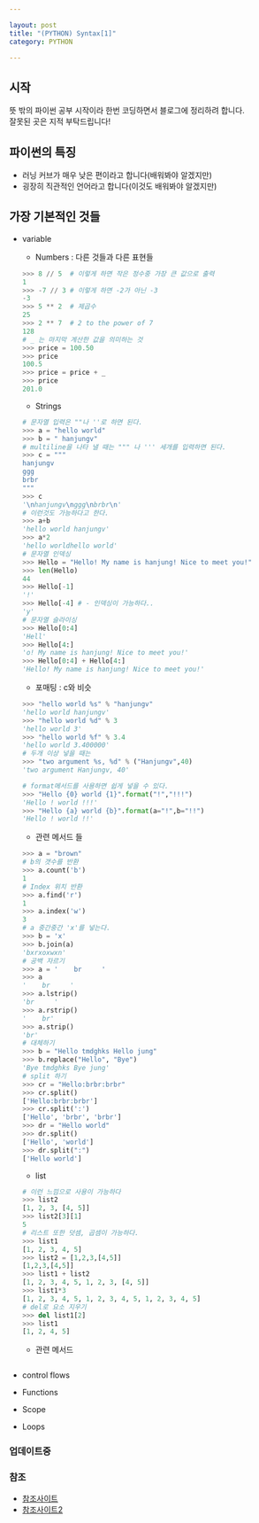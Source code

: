 ```yaml
---

layout: post
title: "(PYTHON) Syntax[1]"
category: PYTHON

---
```


## 시작
뜻 밖의 파이썬 공부 시작이라 한번 코딩하면서 블로그에 정리하려 합니다.<br/>
잘못된 곳은 지적 부탁드립니다!

## 파이썬의 특징
* 러닝 커브가 매우 낮은 편이라고 합니다(배워봐야 알겠지만)
* 굉장히 직관적인 언어라고 합니다(이것도 배워봐야 알겠지만)

## 가장 기본적인 것들
* variable
    * Numbers : 다른 것들과 다른 표현들
    ~~~PYTHON
    >>> 8 // 5  # 이렇게 하면 작은 정수중 가장 큰 값으로 출력
    1
    >>> -7 // 3 # 이렇게 하면 -2가 아닌 -3
    -3
    >>> 5 ** 2  # 제곱수
    25
    >>> 2 ** 7  # 2 to the power of 7
    128
    # _ 는 마지막 계산한 값을 의미하는 것
    >>> price = 100.50
    >>> price
    100.5
    >>> price = price + _
    >>> price
    201.0
    ~~~
    * Strings
    ~~~PYTHON
    # 문자열 입력은 ""나 ''로 하면 된다.
    >>> a = "hello world"
    >>> b = " hanjungv"
    # multiline을 나타 낼 때는 """ 나 ''' 세개를 입력하면 된다.
    >>> c = """
    hanjungv
    ggg
    brbr
    """
    >>> c
    '\nhanjungv\nggg\nbrbr\n'
    # 이런것도 가능하다고 한다.
    >>> a+b
    'hello world hanjungv'
    >>> a*2
    'hello worldhello world'
    # 문자열 인덱싱
    >>> Hello = "Hello! My name is hanjung! Nice to meet you!"
    >>> len(Hello)
    44
    >>> Hello[-1]
    '!'
    >>> Hello[-4] # - 인덱싱이 가능하다..
    'y'
    # 문자열 슬라이싱
    >>> Hello[0:4]
    'Hell'
    >>> Hello[4:]
    'o! My name is hanjung! Nice to meet you!'
    >>> Hello[0:4] + Hello[4:]
    'Hello! My name is hanjung! Nice to meet you!'
    ~~~

    * 포매팅 : c와 비슷
    ~~~PYTHON
    >>> "hello world %s" % "hanjungv"
    'hello world hanjungv'
    >>> "hello world %d" % 3
    'hello world 3'
    >>> "hello world %f" % 3.4
    'hello world 3.400000'
    # 두개 이상 넣을 때는
    >>> "two argument %s, %d" % ("Hanjungv",40)
    'two argument Hanjungv, 40'

    # format메서드를 사용하면 쉽게 넣을 수 있다.
    >>> "Hello {0} world {1}".format("!","!!!")
    'Hello ! world !!!'
    >>> "Hello {a} world {b}".format(a="!",b="!!")
    'Hello ! world !!'
    ~~~
    * 관련 메서드 들
    ~~~PYTHON
    >>> a = "brown"
    # b의 갯수를 반환
    >>> a.count('b')
    1
    # Index 위치 반환
    >>> a.find('r')
    1
    >>> a.index('w')
    3
    # a 중간중간 'x'를 넣는다.
    >>> b = 'x'
    >>> b.join(a)
    'bxrxoxwxn'
    # 공백 자르기
    >>> a = '    br     '
    >>> a
    '    br     '
    >>> a.lstrip()
    'br     '
    >>> a.rstrip()
    '    br'
    >>> a.strip()
    'br'
    # 대체하기
    >>> b = "Hello tmdghks Hello jung"
    >>> b.replace("Hello", "Bye")
    'Bye tmdghks Bye jung'
    # split 하기
    >>> cr = "Hello:brbr:brbr"
    >>> cr.split()
    ['Hello:brbr:brbr']
    >>> cr.split(':')
    ['Hello', 'brbr', 'brbr']
    >>> dr = "Hello world"
    >>> dr.split()
    ['Hello', 'world']
    >>> dr.split(":")
    ['Hello world']
    ~~~
    * list
    ~~~PYTHON
    # 이런 느낌으로 사용이 가능하다
    >>> list2
    [1, 2, 3, [4, 5]]
    >>> list2[3][1]
    5
    # 리스트 또한 덧셈, 곱셈이 가능하다.
    >>> list1
    [1, 2, 3, 4, 5]
    >>> list2 = [1,2,3,[4,5]]
    [1,2,3,[4,5]]
    >>> list1 + list2
    [1, 2, 3, 4, 5, 1, 2, 3, [4, 5]]
    >>> list1*3
    [1, 2, 3, 4, 5, 1, 2, 3, 4, 5, 1, 2, 3, 4, 5]
    # del로 요소 지우기
    >>> del list1[2]
    >>> list1
    [1, 2, 4, 5]
    ~~~
    * 관련 메서드
    ~~~PYTHON

    ~~~
* control flows
* Functions
* Scope
* Loops


### 업데이트중

### 참조
* [참조사이트](https://docs.python.org/3/tutorial/introduction.html)
* [참조사이트2](https://wikidocs.net/13)

<br/><br/>
